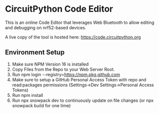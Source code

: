 # CircuitPython Code Editor

This is an online Code Editor that leverages Web Bluetooth to allow editing and debugging on nrf52-based devices.

A live copy of the tool is hosted here: https://code.circuitpython.org

## Environment Setup

1. Make sure NPM Version 16 is installed
2. Copy Files from the Repo to your Web Server Root.
3. Run npm login --registry=https://npm.pkg.github.com
4. Make sure to setup a GitHub Personal Access Token with repo and read:packages permissions (Settings->Dev Settings->Personal Access Tokens)
5. Run npm install
6. Run npx snowpack dev to continuously update on file changes (or npx snowpack build for one time)
